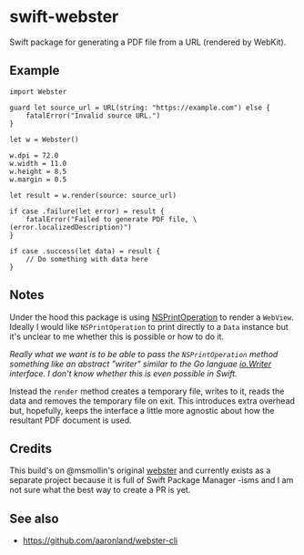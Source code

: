# swift-webster

Swift package for generating a PDF file from a URL (rendered by WebKit).

## Example

```
import Webster

guard let source_url = URL(string: "https://example.com") else {
    fatalError("Invalid source URL.")
}

let w = Webster()

w.dpi = 72.0
w.width = 11.0
w.height = 8.5
w.margin = 0.5

let result = w.render(source: source_url)
    
if case .failure(let error) = result {
    fatalError("Failed to generate PDF file, \(error.localizedDescription)")
}

if case .success(let data) = result {
    // Do something with data here
}
```

## Notes

Under the hood this package is using [NSPrintOperation](https://developer.apple.com/documentation/appkit/nsprintoperation) to render a `WebView`. Ideally I would like `NSPrintOperation` to print directly to a `Data` instance but it's unclear to me whether this is possible or how to do it.

_Really what we want is to be able to pass the `NSPrintOperation` method something like an abstract "writer" similar to the Go languae [io.Writer](https://golang.org/pkg/io/) interface. I don't know whether this is even possible in Swift._

Instead the `render` method creates a temporary file, writes to it, reads the data and removes the temporary file on exit. This introduces extra overhead but, hopefully, keeps the interface a little more agnostic about how the resultant PDF document is used.

## Credits

This build's on @msmollin's original [webster](https://github.com/msmollin/webster) and currently exists as a separate project because it is full of Swift Package Manager -isms and I am not sure what the best way to create a PR is yet.

## See also

* https://github.com/aaronland/webster-cli
